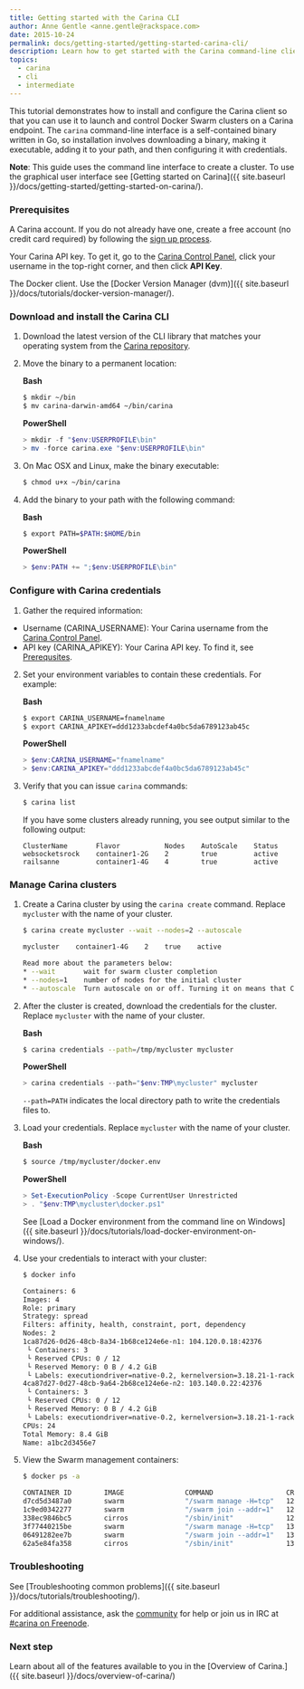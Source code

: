 ```yaml
---
title: Getting started with the Carina CLI
author: Anne Gentle <anne.gentle@rackspace.com>
date: 2015-10-24
permalink: docs/getting-started/getting-started-carina-cli/
description: Learn how to get started with the Carina command-line client (CLI) by installing, configuring, and performing commands
topics:
  - carina
  - cli
  - intermediate
---
```


This tutorial demonstrates how to install and configure the Carina client so that you can use it to launch and control Docker Swarm clusters on a Carina endpoint. The `carina` command-line interface is a self-contained binary written in Go, so installation involves downloading a binary, making it executable, adding it to your path, and then configuring it with credentials.

**Note**: This guide uses the command line interface to create a cluster. To use the graphical user  interface see [Getting started on Carina]({{ site.baseurl }}/docs/getting-started/getting-started-on-carina/).

### Prerequisites

A Carina account. If you do not already have one, create a free account (no credit card required) by following the [sign up process](https://app.getcarina.com/app/signup).

Your Carina API key. To get it, go to the [Carina Control Panel](https://app.getcarina.com), click your username in the top-right corner, and then click **API Key**.

The Docker client. Use the [Docker Version Manager (dvm)]({{ site.baseurl }}/docs/tutorials/docker-version-manager/).

### Download and install the Carina CLI

1. Download the latest version of the CLI library that matches your operating system from the
   [Carina repository](https://github.com/getcarina/carina/releases/).

2. Move the binary to a permanent location:

    **Bash**

    ```bash
    $ mkdir ~/bin
    $ mv carina-darwin-amd64 ~/bin/carina
    ```

    **PowerShell**

    ```powershell
    > mkdir -f "$env:USERPROFILE\bin"
    > mv -force carina.exe "$env:USERPROFILE\bin"
    ```

3. On Mac OSX and Linux, make the binary executable:

    ```bash
    $ chmod u+x ~/bin/carina
    ```

4. Add the binary to your path with the following command:

    **Bash**

    ```bash
    $ export PATH=$PATH:$HOME/bin
    ```

    **PowerShell**

    ```powershell
    > $env:PATH += ";$env:USERPROFILE\bin"
    ```


### Configure with Carina credentials

1. Gather the required information:
  * Username (CARINA_USERNAME): Your Carina username from the [Carina Control Panel](https://app.getcarina.com).
  * API key (CARINA_APIKEY): Your Carina API key. To find it, see [Prerequsites](#prerequisites).

2. Set your environment variables to contain these credentials. For example:

    **Bash**

    ```bash
    $ export CARINA_USERNAME=fnamelname
    $ export CARINA_APIKEY=ddd1233abcdef4a0bc5da6789123ab45c
    ```

    **PowerShell**

    ```powershell
    > $env:CARINA_USERNAME="fnamelname"
    > $env:CARINA_APIKEY="ddd1233abcdef4a0bc5da6789123ab45c"
    ```

3. Verify that you can issue `carina` commands:

      ```bash
      $ carina list
      ```

      If you have some clusters already running, you see output similar to the following output:

      ```
      ClusterName       Flavor           Nodes    AutoScale    Status
      websocketsrock    container1-2G    2        true         active
      railsanne         container1-4G    4        true         active
      ```

### Manage Carina clusters

1. Create a Carina cluster by using the `carina create` command. Replace `mycluster` with the name of your cluster.

    ```bash
    $ carina create mycluster --wait --nodes=2 --autoscale

    mycluster    container1-4G    2    true    active

    Read more about the parameters below:
    * --wait       wait for swarm cluster completion
    * --nodes=1    number of nodes for the initial cluster
    * --autoscale  Turn autoscale on or off. Turning it on means that Carina automatically adds segments as they are needed.
    ```

2. After the cluster is created, download the credentials for the cluster. Replace `mycluster` with the name of your cluster.

    **Bash**

    ```bash
    $ carina credentials --path=/tmp/mycluster mycluster
    ```

    **PowerShell**

    ```powershell
    > carina credentials --path="$env:TMP\mycluster" mycluster
    ```

    `--path=PATH` indicates the local directory path to write the credentials files to.

3. Load your credentials. Replace `mycluster` with the name of your cluster.

    **Bash**

    ```bash
    $ source /tmp/mycluster/docker.env
    ```

    **PowerShell**

    ```powershell
    > Set-ExecutionPolicy -Scope CurrentUser Unrestricted
    > . "$env:TMP\mycluster\docker.ps1"
    ```

    See [Load a Docker environment from the command line on Windows]({{ site.baseurl }}/docs/tutorials/load-docker-environment-on-windows/).

4. Use your credentials to interact with your cluster:

    ```bash
    $ docker info

    Containers: 6
    Images: 4
    Role: primary
    Strategy: spread
    Filters: affinity, health, constraint, port, dependency
    Nodes: 2
    1ca87d26-0d26-48cb-8a34-1b68ce124e6e-n1: 104.120.0.18:42376
     └ Containers: 3
     └ Reserved CPUs: 0 / 12
     └ Reserved Memory: 0 B / 4.2 GiB
     └ Labels: executiondriver=native-0.2, kernelversion=3.18.21-1-rackos, operatingsystem=Debian GNU/Linux 7 (wheezy)     (containerized), storagedriver=aufs
    4ca87d27-0d27-48cb-9a64-2b68ce124e6e-n2: 103.140.0.22:42376
     └ Containers: 3
     └ Reserved CPUs: 0 / 12
     └ Reserved Memory: 0 B / 4.2 GiB
     └ Labels: executiondriver=native-0.2, kernelversion=3.18.21-1-rackos, operatingsystem=Debian GNU/Linux 7 (wheezy) (containerized), storagedriver=aufs
    CPUs: 24
    Total Memory: 8.4 GiB
    Name: a1bc2d3456e7
    ```

5. View the Swarm management containers:

    ```bash
    $ docker ps -a

    CONTAINER ID        IMAGE               COMMAND                  CREATED             STATUS              PORTS                                      NAMES
    d7cd5d3487a0        swarm               "/swarm manage -H=tcp"   12 minutes ago      Up 12 minutes       2375/tcp, 104.130.0.42:2376->2376/tcp   4ca87d27-0d27-48cb-9a64-2b68ce124e6e-n2/swarm-manager
    1c9ed0342277        swarm               "/swarm join --addr=1"   12 minutes ago      Up 12 minutes       2375/tcp                                4ca87d27-0d27-48cb-9a64-2b68ce124e6e-n2/swarm-agent
    338ec9846bc5        cirros              "/sbin/init"             12 minutes ago                                                                  4ca87d27-0d27-48cb-9a64-2b68ce124e6e-n2/swarm-data
    3f77440215be        swarm               "/swarm manage -H=tcp"   13 minutes ago      Up 13 minutes       2375/tcp, 104.130.0.48:2376->2376/tcp   4ca87d27-0d27-48cb-9a64-2b68ce124e6e-n1/swarm-manager
    06491282ee7b        swarm               "/swarm join --addr=1"   13 minutes ago      Up 13 minutes       2375/tcp                                1ca87d26-0d26-48cb-8a34-1b68ce124e6e-n1/swarm-agent
    62a5e84fa358        cirros              "/sbin/init"             13 minutes ago                                                                  4ca87d27-0d27-48cb-9a64-2b68ce124e6e-n1/swarm-data
    ```

### Troubleshooting

See [Troubleshooting common problems]({{ site.baseurl }}/docs/tutorials/troubleshooting/).

For additional assistance, ask the [community](https://community.getcarina.com/) for help or join us in IRC at [#carina on Freenode](http://webchat.freenode.net/?channels=carina).

### Next step

Learn about all of the features available to you in the [Overview of Carina.]({{ site.baseurl }}/docs/overview-of-carina/)
